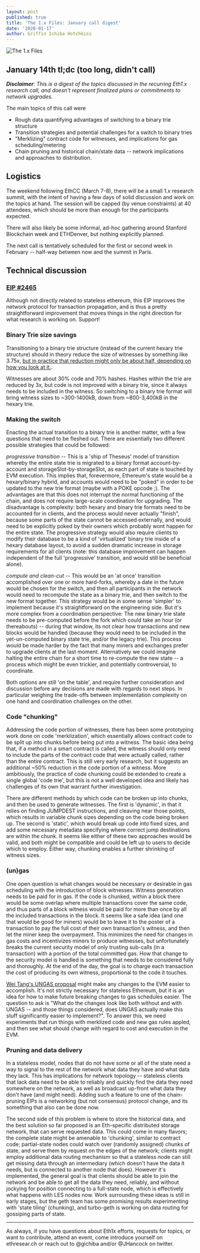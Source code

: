 ```yaml
---
layout: post
published: true
title: 'The 1.x Files: January call digest'
date: '2020-01-17'
author: Griffin Ichiba Hotchkiss
---
```


![The 1.x Files](https://blog.ethereum.org/img/2019/12/the1xfiles_black.png "The truth is out there.")

## January 14th tl;dc (too long, didn't call)

***Disclaimer***: *This is a digest of the topics discussed in the recurring Eth1.x research call, and doesn't represent finalized plans or commitments to network upgrades.*

The main topics of this call were
* Rough data quantifying advantages of switching to a binary trie structure
* Transition strategies and potential challenges for a switch to binary tries
* "Merklizing" contract code for witnesses, and implications for gas scheduling/metering
* Chain pruning and historical chain/state data -- network implications and approaches to distribution.


## Logistics

The weekend following EthCC (March 7-8), there will be a small 1.x research summit, with the intent of having a few days of solid discussion and work on the topics at hand. The session will be capped (by venue constraints) at 40 attendees, which should be more than enough for the participants expected.

There will also likely be some informal, ad-hoc gathering around Stanford Blockchain week and ETHDenver, but nothing explicitly planned.

The next call is tentatively scheduled for the first or second week in February -- half-way between now and the summit in Paris.

## Technical discussion

### [EIP #2465](https://github.com/ethereum/EIPs/issues/2465)
Although not directly related to stateless ethereum, this EIP improves the network protocol for transaction propagation, and is thus a pretty straightforward improvement that moves things in the right direction for what research is working on. Support!

### Binary Trie size savings

Transitioning to a binary trie structure (instead of the current hexary trie structure) should in theory reduce the size of witnesses by something like 3.75x, [but in practice that reduction might only be about half, depending on how you look at it.](https://medium.com/@mandrigin/stateless-ethereum-binary-tries-experiment-b2c035497768).

Witnesses are about 30% code and 70% hashes. Hashes within the trie are reduced by 3x, but code is not improved with a binary trie, since it always needs to be included in the witness. So switching to a binary trie format will bring witness sizes to ~300-1400kB, down from ~800-3,400kB in the hexary trie.

### Making the switch
Enacting the actual transition to a binary trie is another matter, with a few questions that need to be fleshed out. There are essentially two different possible strategies that could be followed:

*progressive transition* -- This is a 'ship of Theseus' model of transition whereby the entire state trie is migrated to a binary format account-by-account and storageSlot-by-storageSlot, as each part of state is touched by EVM execution. This implies that, forevermore, Ethereum's state would be a hexary/binary hybrid, and accounts would need to be "poked" in order to be updated to the new trie format (maybe with a POKE opcode ;). The advantages are that this does not interrupt the normal functioning of the chain, and does not require large-scale coordination for upgrading. The disadvantage is complexity: both hexary and binary trie formats need to be accounted for in clients, and the process would never actually "finish", because some parts of the state cannot be accessed externally, and would need to be explicitly poked by their owners which probably wont happen for the entire state. The progressive strategy would also require clients to modify their database to be a kind of 'virtualized' binary trie inside of a hexary database layout, to avoid a sudden dramatic increase in storage requirements for all clients (note: this database improvement can happen independent of the full 'progressive' transition, and would still be beneficial alone).

*compute and clean-cut* -- This would be an 'at once' transition accomplished over one or more hard-forks, whereby a date in the future would be chosen for the switch, and then all participants in the network would need to recompute the state as a binary trie, and then switch to the new format together. This strategy would be in some sense 'simpler' to implement because it's straightforward on the engineering side. But it's more complex from a coordination perspective: The new binary trie state needs to be pre-computed before the fork which could take an hour (or thereabouts) -- during that window, its not clear how transactions and new blocks would be handled (because they would need to be included in the yet-un-computed binary state trie, and/or the legacy trie). This process would be made harder by the fact that many miners and exchanges prefer to upgrade clients at the last moment. Alternatively we could imagine halting the entire chain for a short time to re-compute the new state -- a process which might be even trickier, and potentially controversial, to coordinate.

Both options are still 'on the table', and require further consideration and discussion before any decisions are made with regards to next steps. In particular weighing the trade-offs between implementation complexity on one hand and coordination challenges on the other.

### Code "chunking"
Addressing the code portion of witnesses, there has been some prototyping work done on code 'merklization', which essentially allows contract code to be split up into chunks before being put into a witness. The basic idea being that, if a method in a smart contract is called, the witness should only need to include the parts of the contract code that were actually called, rather than the entire contract. This is still very early research, but it suggests an additional ~50% reduction in the code portion of a witness. More ambitiously, the practice of code chunking could be extended to create a single global 'code trie', but this is not a well developed idea and likely has challenges of its own that warrant further investigation.

There are different methods by which code can be broken up into chunks, and then be used to generate witnesses. The first is 'dynamic', in that it relies on finding JUMPDEST instructions, and cleaving near those points, which results in variable chunk sizes depending on the code being broken up. The second is 'static', which would break up code into fixed sizes, and add some necessary metadata specifying where correct jump destinations are within the chunk. It seems like either of these two approaches would be valid, and both might be compatible and could be left up to users to decide which to employ. Either way, chunking enables a further shrinking of witness sizes.

### (un)gas
One open question is what changes would be necessary or desirable in gas scheduling with the introduction of block witnesses. Witness generation needs to be paid for in gas. If the code is chunked, within a block there would be some overlap where multiple transactions cover the same code, and thus parts of a block witness would be paid for more than once by all the included transactions in the block. It seems like a safe idea (and one that would be good for miners) would be to leave it to the poster of a transaction to pay the full cost of their own transaction's witness, and then let the miner keep the overpayment. This minimizes the need for changes in gas costs and incentivizes miners to produce witnesses, but unfortunately breaks the current security model of only trusting sub-calls (in a transaction) with a portion of the total committed gas. How that change to the security model is handled is something that needs to be considered fully and thoroughly. At the end of the day, the goal is to charge each transaction the cost of producing its own witness, proportional to the code it touches.

[Wei Tang's UNGAS proposal](https://ethereum.corepaper.org/compatibility/forward/#remove-gas-observables-and-better-error-handling) might make any changes to the EVM easier to accomplish. It's not strictly necessary for stateless Ethereum, but it is an idea for how to make future breaking changes to gas schedules easier. The question to ask is "What do the changes look like both without and with UNGAS -- and those things considered, does UNGAS actually make this stuff significantly easier to implement?". To answer this, we need experiments that run things with merklized code and new gas rules appled, and then see what should change with regard to cost and execution in the EVM.

### Pruning and data delivery
In a stateless model, nodes that do not have some or all of the state need a way to signal to the rest of the network what data they have and what data they lack. This has implications for network topology -- stateless clients that lack data need to be able to reliably and quickly find the data they need somewhere on the network, as well as broadcast up-front what data they don't have (and might need). Adding such a feature to one of the chain-pruning EIPs is a networking (but not consensus) protocol change, and its something that also can be done now.

The second side of this problem is where to store the historical data, and the best solution so far proposed is an Eth-specific distributed storage network, that can serve requested data. This could come in many flavors; the complete state might be amenable to 'chunking', similar to contract code; partial-state nodes could watch over (randomly assigned) chunks of state, and serve them by request on the edges of the network; clients might employ additional data routing mechanism so that a stateless node can still get missing data through an intermediary (which doesn't have the data it needs, but is connected to another node that does). However it's implemented, the general goal is that clients should be able to join the network and be able to get all the data they need, reliably, and without jockying for position connecting to a full-state node, which is effectively what happens with LES nodes now. Work surrounding these ideas is still in early stages, but the geth team has some promising results experimenting with 'state tiling' (chunking), and turbo-geth is working on data routing for gossiping parts of state.

---

As always, if you have questions about Eth1x efforts, requests for topics, or want to contribute, attend an event, come introduce yourself on ethresear.ch or reach out to @gichiba and/or @JHancock on twitter.
